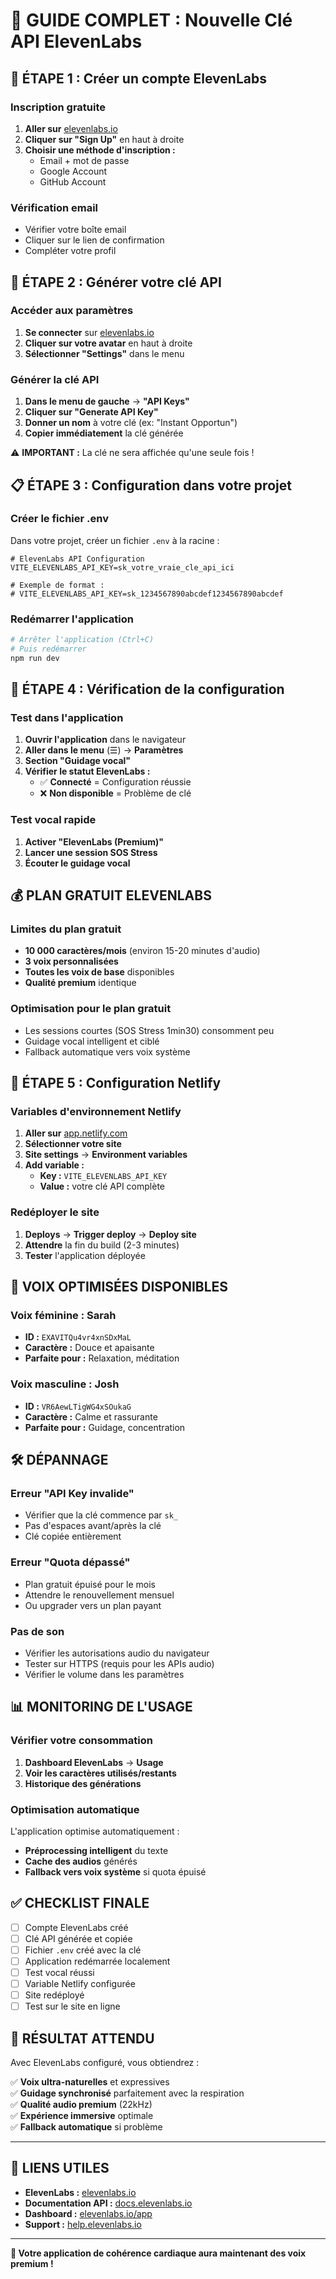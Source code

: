# 🎤 GUIDE COMPLET : Nouvelle Clé API ElevenLabs

## 🚀 **ÉTAPE 1 : Créer un compte ElevenLabs**

### **Inscription gratuite**
1. **Aller sur** [elevenlabs.io](https://elevenlabs.io)
2. **Cliquer sur "Sign Up"** en haut à droite
3. **Choisir une méthode d'inscription :**
   - Email + mot de passe
   - Google Account
   - GitHub Account

### **Vérification email**
- Vérifier votre boîte email
- Cliquer sur le lien de confirmation
- Compléter votre profil

## 🔑 **ÉTAPE 2 : Générer votre clé API**

### **Accéder aux paramètres**
1. **Se connecter** sur [elevenlabs.io](https://elevenlabs.io)
2. **Cliquer sur votre avatar** en haut à droite
3. **Sélectionner "Settings"** dans le menu

### **Générer la clé API**
1. **Dans le menu de gauche** → **"API Keys"**
2. **Cliquer sur "Generate API Key"**
3. **Donner un nom** à votre clé (ex: "Instant Opportun")
4. **Copier immédiatement** la clé générée

⚠️ **IMPORTANT :** La clé ne sera affichée qu'une seule fois !

## 📋 **ÉTAPE 3 : Configuration dans votre projet**

### **Créer le fichier .env**
Dans votre projet, créer un fichier `.env` à la racine :

```env
# ElevenLabs API Configuration
VITE_ELEVENLABS_API_KEY=sk_votre_vraie_cle_api_ici

# Exemple de format :
# VITE_ELEVENLABS_API_KEY=sk_1234567890abcdef1234567890abcdef
```

### **Redémarrer l'application**
```bash
# Arrêter l'application (Ctrl+C)
# Puis redémarrer
npm run dev
```

## 🎯 **ÉTAPE 4 : Vérification de la configuration**

### **Test dans l'application**
1. **Ouvrir l'application** dans le navigateur
2. **Aller dans le menu** (☰) → **Paramètres**
3. **Section "Guidage vocal"**
4. **Vérifier le statut ElevenLabs :**
   - ✅ **Connecté** = Configuration réussie
   - ❌ **Non disponible** = Problème de clé

### **Test vocal rapide**
1. **Activer "ElevenLabs (Premium)"**
2. **Lancer une session SOS Stress**
3. **Écouter le guidage vocal**

## 💰 **PLAN GRATUIT ELEVENLABS**

### **Limites du plan gratuit**
- **10 000 caractères/mois** (environ 15-20 minutes d'audio)
- **3 voix personnalisées**
- **Toutes les voix de base** disponibles
- **Qualité premium** identique

### **Optimisation pour le plan gratuit**
- Les sessions courtes (SOS Stress 1min30) consomment peu
- Guidage vocal intelligent et ciblé
- Fallback automatique vers voix système

## 🔧 **ÉTAPE 5 : Configuration Netlify**

### **Variables d'environnement Netlify**
1. **Aller sur** [app.netlify.com](https://app.netlify.com)
2. **Sélectionner votre site**
3. **Site settings** → **Environment variables**
4. **Add variable :**
   - **Key :** `VITE_ELEVENLABS_API_KEY`
   - **Value :** votre clé API complète

### **Redéployer le site**
1. **Deploys** → **Trigger deploy** → **Deploy site**
2. **Attendre** la fin du build (2-3 minutes)
3. **Tester** l'application déployée

## 🎤 **VOIX OPTIMISÉES DISPONIBLES**

### **Voix féminine : Sarah**
- **ID :** `EXAVITQu4vr4xnSDxMaL`
- **Caractère :** Douce et apaisante
- **Parfaite pour :** Relaxation, méditation

### **Voix masculine : Josh**
- **ID :** `VR6AewLTigWG4xSOukaG`
- **Caractère :** Calme et rassurante
- **Parfaite pour :** Guidage, concentration

## 🛠️ **DÉPANNAGE**

### **Erreur "API Key invalide"**
- Vérifier que la clé commence par `sk_`
- Pas d'espaces avant/après la clé
- Clé copiée entièrement

### **Erreur "Quota dépassé"**
- Plan gratuit épuisé pour le mois
- Attendre le renouvellement mensuel
- Ou upgrader vers un plan payant

### **Pas de son**
- Vérifier les autorisations audio du navigateur
- Tester sur HTTPS (requis pour les APIs audio)
- Vérifier le volume dans les paramètres

## 📊 **MONITORING DE L'USAGE**

### **Vérifier votre consommation**
1. **Dashboard ElevenLabs** → **Usage**
2. **Voir les caractères utilisés/restants**
3. **Historique des générations**

### **Optimisation automatique**
L'application optimise automatiquement :
- **Préprocessing intelligent** du texte
- **Cache des audios** générés
- **Fallback vers voix système** si quota épuisé

## ✅ **CHECKLIST FINALE**

- [ ] Compte ElevenLabs créé
- [ ] Clé API générée et copiée
- [ ] Fichier `.env` créé avec la clé
- [ ] Application redémarrée localement
- [ ] Test vocal réussi
- [ ] Variable Netlify configurée
- [ ] Site redéployé
- [ ] Test sur le site en ligne

## 🎉 **RÉSULTAT ATTENDU**

Avec ElevenLabs configuré, vous obtiendrez :

✅ **Voix ultra-naturelles** et expressives  
✅ **Guidage synchronisé** parfaitement avec la respiration  
✅ **Qualité audio premium** (22kHz)  
✅ **Expérience immersive** optimale  
✅ **Fallback automatique** si problème  

---

## 🔗 **LIENS UTILES**

- **ElevenLabs :** [elevenlabs.io](https://elevenlabs.io)
- **Documentation API :** [docs.elevenlabs.io](https://docs.elevenlabs.io)
- **Dashboard :** [elevenlabs.io/app](https://elevenlabs.io/app)
- **Support :** [help.elevenlabs.io](https://help.elevenlabs.io)

---

**🎯 Votre application de cohérence cardiaque aura maintenant des voix premium !**